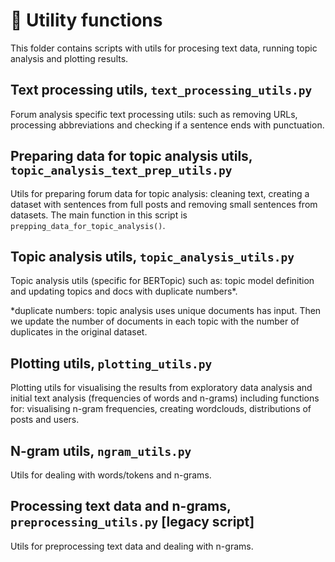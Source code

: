 # 🧰 Utility functions

This folder contains scripts with utils for procesing text data, running topic analysis and plotting results.

## Text processing utils, `text_processing_utils.py`

Forum analysis specific text processing utils: such as removing URLs, processing abbreviations and checking if a sentence ends with punctuation.

## Preparing data for topic analysis utils, `topic_analysis_text_prep_utils.py`

Utils for preparing forum data for topic analysis: cleaning text, creating a dataset with sentences from full posts and removing small sentences from datasets. The main function in this script is `prepping_data_for_topic_analysis()`.

## Topic analysis utils, `topic_analysis_utils.py`

Topic analysis utils (specific for BERTopic) such as: topic model definition and updating topics and docs with duplicate numbers\*.

\*duplicate numbers: topic analysis uses unique documents has input. Then we update the number of documents in each topic with the number of duplicates in the original dataset.

## Plotting utils, `plotting_utils.py`

Plotting utils for visualising the results from exploratory data analysis and initial text analysis (frequencies of words and n-grams) including functions for: visualising n-gram frequencies, creating wordclouds, distributions of posts and users.

## N-gram utils, `ngram_utils.py`

Utils for dealing with words/tokens and n-grams.

## Processing text data and n-grams, `preprocessing_utils.py` [legacy script]

Utils for preprocessing text data and dealing with n-grams.
